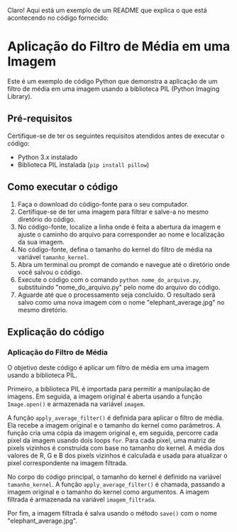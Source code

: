 Claro! Aqui está um exemplo de um README que explica o que está acontecendo no código fornecido:

# Aplicação do Filtro de Média em uma Imagem

Este é um exemplo de código Python que demonstra a aplicação de um filtro de média em uma imagem usando a biblioteca PIL (Python Imaging Library).

## Pré-requisitos

Certifique-se de ter os seguintes requisitos atendidos antes de executar o código:

* Python 3.x instalado
* Biblioteca PIL instalada (`pip install pillow`)

## Como executar o código

1. Faça o download do código-fonte para o seu computador.
2. Certifique-se de ter uma imagem para filtrar e salve-a no mesmo diretório do código.
3. No código-fonte, localize a linha onde é feita a abertura da imagem e ajuste o caminho do arquivo para corresponder ao nome e localização da sua imagem.
4. No código-fonte, defina o tamanho do kernel do filtro de média na variável `tamanho_kernel`.
5. Abra um terminal ou prompt de comando e navegue até o diretório onde você salvou o código.
6. Execute o código com o comando `python nome_do_arquivo.py`, substituindo "nome_do_arquivo.py" pelo nome do arquivo do código.
7. Aguarde até que o processamento seja concluído. O resultado será salvo como uma nova imagem com o nome "elephant_average.jpg" no mesmo diretório.

## Explicação do código

### Aplicação do Filtro de Média

O objetivo deste código é aplicar um filtro de média em uma imagem usando a biblioteca PIL.

Primeiro, a biblioteca PIL é importada para permitir a manipulação de imagens. Em seguida, a imagem original é aberta usando a função `Image.open()` e armazenada na variável `imagem`.

A função `apply_average_filter()` é definida para aplicar o filtro de média. Ela recebe a imagem original e o tamanho do kernel como parâmetros. A função cria uma cópia da imagem original e, em seguida, percorre cada pixel da imagem usando dois loops `for`. Para cada pixel, uma matriz de pixels vizinhos é construída com base no tamanho do kernel. A média dos valores de R, G e B dos pixels vizinhos é calculada e usada para atualizar o pixel correspondente na imagem filtrada.

No corpo do código principal, o tamanho do kernel é definido na variável `tamanho_kernel`. A função `apply_average_filter()` é chamada, passando a imagem original e o tamanho do kernel como argumentos. A imagem filtrada é armazenada na variável `imagem_filtrada`.

Por fim, a imagem filtrada é salva usando o método `save()` com o nome "elephant_average.jpg".
